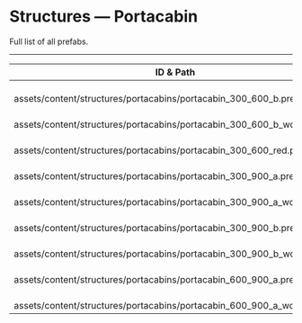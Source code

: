 # Structures — Portacabin
Full list of all <Badge type="warning" text="9"/> prefabs.

---
| ID & Path |
| --- |
| <a href="#2601424560"><Badge id="2601424560" type="tip" text="#"/></a> <Badge type="tip" text="2601424560"/> <Badge type="info" text="RendererLOD"/> <Badge type="info" text="RendererBatch"/> <br> assets/content/structures/portacabins/portacabin_300_600_b.prefab |
| <a href="#92269587"><Badge id="92269587" type="tip" text="#"/></a> <Badge type="tip" text="92269587"/> <Badge type="info" text="RendererLOD"/> <Badge type="info" text="RendererBatch"/> <br> assets/content/structures/portacabins/portacabin_300_600_b_wood.prefab |
| <a href="#1090461989"><Badge id="1090461989" type="tip" text="#"/></a> <Badge type="tip" text="1090461989"/> <Badge type="info" text="RendererLOD"/> <Badge type="info" text="RendererBatch"/> <br> assets/content/structures/portacabins/portacabin_300_600_red.prefab |
| <a href="#67375550"><Badge id="67375550" type="tip" text="#"/></a> <Badge type="tip" text="67375550"/> <Badge type="info" text="RendererLOD"/> <Badge type="info" text="RendererBatch"/> <br> assets/content/structures/portacabins/portacabin_300_900_a.prefab |
| <a href="#1996705036"><Badge id="1996705036" type="tip" text="#"/></a> <Badge type="tip" text="1996705036"/> <Badge type="info" text="RendererLOD"/> <Badge type="info" text="RendererBatch"/> <br> assets/content/structures/portacabins/portacabin_300_900_a_wood.prefab |
| <a href="#332622047"><Badge id="332622047" type="tip" text="#"/></a> <Badge type="tip" text="332622047"/> <Badge type="info" text="RendererLOD"/> <Badge type="info" text="RendererBatch"/> <br> assets/content/structures/portacabins/portacabin_300_900_b.prefab |
| <a href="#3843227104"><Badge id="3843227104" type="tip" text="#"/></a> <Badge type="tip" text="3843227104"/> <Badge type="info" text="RendererLOD"/> <Badge type="info" text="RendererBatch"/> <br> assets/content/structures/portacabins/portacabin_300_900_b_wood.prefab |
| <a href="#506788286"><Badge id="506788286" type="tip" text="#"/></a> <Badge type="tip" text="506788286"/> <Badge type="info" text="RendererLOD"/> <Badge type="info" text="RendererBatch"/> <br> assets/content/structures/portacabins/portacabin_600_900_a.prefab |
| <a href="#940944840"><Badge id="940944840" type="tip" text="#"/></a> <Badge type="tip" text="940944840"/> <Badge type="info" text="RendererLOD"/> <Badge type="info" text="RendererBatch"/> <br> assets/content/structures/portacabins/portacabin_600_900_a_wood.prefab |
